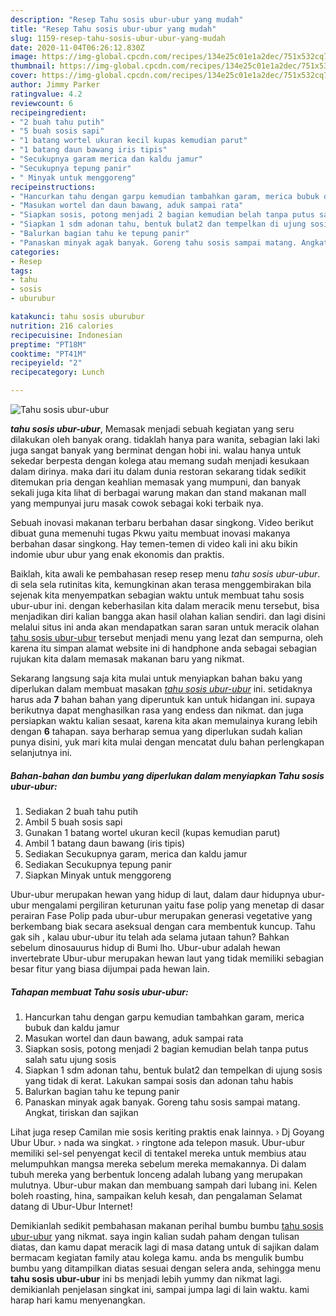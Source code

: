 ```yaml
---
description: "Resep Tahu sosis ubur-ubur yang mudah"
title: "Resep Tahu sosis ubur-ubur yang mudah"
slug: 1159-resep-tahu-sosis-ubur-ubur-yang-mudah
date: 2020-11-04T06:26:12.830Z
image: https://img-global.cpcdn.com/recipes/134e25c01e1a2dec/751x532cq70/tahu-sosis-ubur-ubur-foto-resep-utama.jpg
thumbnail: https://img-global.cpcdn.com/recipes/134e25c01e1a2dec/751x532cq70/tahu-sosis-ubur-ubur-foto-resep-utama.jpg
cover: https://img-global.cpcdn.com/recipes/134e25c01e1a2dec/751x532cq70/tahu-sosis-ubur-ubur-foto-resep-utama.jpg
author: Jimmy Parker
ratingvalue: 4.2
reviewcount: 6
recipeingredient:
- "2 buah tahu putih"
- "5 buah sosis sapi"
- "1 batang wortel ukuran kecil kupas kemudian parut"
- "1 batang daun bawang iris tipis"
- "Secukupnya garam merica dan kaldu jamur"
- "Secukupnya tepung panir"
- " Minyak untuk menggoreng"
recipeinstructions:
- "Hancurkan tahu dengan garpu kemudian tambahkan garam, merica bubuk dan kaldu jamur"
- "Masukan wortel dan daun bawang, aduk sampai rata"
- "Siapkan sosis, potong menjadi 2 bagian kemudian belah tanpa putus salah satu ujung sosis"
- "Siapkan 1 sdm adonan tahu, bentuk bulat2 dan tempelkan di ujung sosis yang tidak di kerat. Lakukan sampai sosis dan adonan tahu habis"
- "Balurkan bagian tahu ke tepung panir"
- "Panaskan minyak agak banyak. Goreng tahu sosis sampai matang. Angkat, tiriskan dan sajikan"
categories:
- Resep
tags:
- tahu
- sosis
- uburubur

katakunci: tahu sosis uburubur 
nutrition: 216 calories
recipecuisine: Indonesian
preptime: "PT18M"
cooktime: "PT41M"
recipeyield: "2"
recipecategory: Lunch

---
```



![Tahu sosis ubur-ubur](https://img-global.cpcdn.com/recipes/134e25c01e1a2dec/751x532cq70/tahu-sosis-ubur-ubur-foto-resep-utama.jpg)

<b><i>tahu sosis ubur-ubur</i></b>, Memasak menjadi sebuah kegiatan yang seru dilakukan oleh banyak orang. tidaklah hanya para wanita, sebagian laki laki juga sangat banyak yang berminat dengan hobi ini. walau hanya untuk sekedar berpesta dengan kolega atau memang sudah menjadi kesukaan dalam dirinya. maka dari itu dalam dunia restoran sekarang tidak sedikit ditemukan pria dengan keahlian memasak yang mumpuni, dan banyak sekali juga kita lihat di berbagai warung makan dan stand makanan mall yang mempunyai juru masak cowok sebagai koki terbaik nya.

Sebuah inovasi makanan terbaru berbahan dasar singkong. Video berikut dibuat guna memenuhi tugas Pkwu yaitu membuat inovasi makanya berbahan dasar singkong. Hay temen-temen di video kali ini aku bikin indomie ubur ubur yang enak ekonomis dan praktis.

Baiklah, kita awali ke pembahasan resep resep menu <i>tahu sosis ubur-ubur</i>. di sela sela rutinitas kita, kemungkinan akan terasa menggembirakan bila sejenak kita menyempatkan sebagian waktu untuk membuat tahu sosis ubur-ubur ini. dengan keberhasilan kita dalam meracik menu tersebut, bisa menjadikan diri kalian bangga akan hasil olahan kalian sendiri. dan lagi disini melalui situs ini anda akan mendapatkan saran saran untuk meracik olahan <u>tahu sosis ubur-ubur</u> tersebut menjadi menu yang lezat dan sempurna, oleh karena itu simpan alamat website ini di handphone anda sebagai sebagian rujukan kita dalam memasak makanan baru yang nikmat.


Sekarang langsung saja kita mulai untuk menyiapkan bahan baku yang diperlukan dalam membuat masakan <u><i>tahu sosis ubur-ubur</i></u> ini. setidaknya harus ada <b>7</b> bahan bahan yang diperuntuk kan untuk hidangan ini. supaya berikutnya dapat menghasilkan rasa yang endess dan nikmat. dan juga persiapkan waktu kalian sesaat, karena kita akan memulainya kurang lebih dengan <b>6</b> tahapan. saya berharap semua yang diperlukan sudah kalian punya disini, yuk mari kita mulai dengan mencatat dulu bahan perlengkapan selanjutnya ini.

<!--inarticleads1-->

##### Bahan-bahan dan bumbu yang diperlukan dalam menyiapkan Tahu sosis ubur-ubur:

1. Sediakan 2 buah tahu putih
1. Ambil 5 buah sosis sapi
1. Gunakan 1 batang wortel ukuran kecil (kupas kemudian parut)
1. Ambil 1 batang daun bawang (iris tipis)
1. Sediakan Secukupnya garam, merica dan kaldu jamur
1. Sediakan Secukupnya tepung panir
1. Siapkan  Minyak untuk menggoreng


Ubur-ubur merupakan hewan yang hidup di laut, dalam daur hidupnya ubur-ubur mengalami pergiliran keturunan yaitu fase polip yang menetap di dasar perairan Fase Polip pada ubur-ubur merupakan generasi vegetative yang berkembang biak secara aseksual dengan cara membentuk kuncup. Tahu gak sih , kalau ubur-ubur itu telah ada selama jutaan tahun? Bahkan sebelum dinosauurus hidup di Bumi lho. Ubur-ubur adalah hewan invertebrate Ubur-ubur merupakan hewan laut yang tidak memiliki sebagian besar fitur yang biasa dijumpai pada hewan lain. 

<!--inarticleads2-->

##### Tahapan membuat Tahu sosis ubur-ubur:

1. Hancurkan tahu dengan garpu kemudian tambahkan garam, merica bubuk dan kaldu jamur
1. Masukan wortel dan daun bawang, aduk sampai rata
1. Siapkan sosis, potong menjadi 2 bagian kemudian belah tanpa putus salah satu ujung sosis
1. Siapkan 1 sdm adonan tahu, bentuk bulat2 dan tempelkan di ujung sosis yang tidak di kerat. Lakukan sampai sosis dan adonan tahu habis
1. Balurkan bagian tahu ke tepung panir
1. Panaskan minyak agak banyak. Goreng tahu sosis sampai matang. Angkat, tiriskan dan sajikan


Lihat juga resep Camilan mie sosis keriting praktis enak lainnya. › Dj Goyang Ubur Ubur. › nada wa singkat. › ringtone ada telepon masuk. Ubur-ubur memiliki sel-sel penyengat kecil di tentakel mereka untuk membius atau melumpuhkan mangsa mereka sebelum mereka memakannya. Di dalam tubuh mereka yang berbentuk lonceng adalah lubang yang merupakan mulutnya. Ubur-ubur makan dan membuang sampah dari lubang ini. Kelen boleh roasting, hina, sampaikan keluh kesah, dan pengalaman Selamat datang di Ubur-Ubur Internet! 

Demikianlah sedikit pembahasan makanan perihal bumbu bumbu <u>tahu sosis ubur-ubur</u> yang nikmat. saya ingin kalian sudah paham dengan tulisan diatas, dan kamu dapat meracik lagi di masa datang untuk di sajikan dalam bermacam kegiatan family atau kolega kamu. anda bs mengulik bumbu bumbu yang ditampilkan diatas sesuai dengan selera anda, sehingga menu <b>tahu sosis ubur-ubur</b> ini bs menjadi lebih yummy dan nikmat lagi. demikianlah penjelasan singkat ini, sampai jumpa lagi di lain waktu. kami harap hari kamu menyenangkan.
